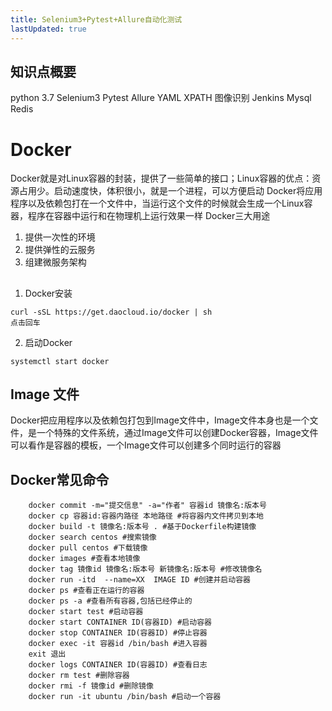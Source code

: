 ```yaml
---
title: Selenium3+Pytest+Allure自动化测试
lastUpdated: true
---
```


## 知识点概要

python 3.7
Selenium3
Pytest
Allure
YAML
XPATH
图像识别 
Jenkins
Mysql
Redis

# Docker

Docker就是对Linux容器的封装，提供了一些简单的接口；Linux容器的优点：资源占用少。启动速度快，体积很小，就是一个进程，可以方便启动
Docker将应用程序以及依赖包打在一个文件中，当运行这个文件的时候就会生成一个Linux容器，程序在容器中运行和在物理机上运行效果一样
Docker三大用途
1. 提供一次性的环境
2. 提供弹性的云服务
3. 组建微服务架构

## 

1. Docker安装

```
curl -sSL https://get.daocloud.io/docker | sh
点击回车
```
2. 启动Docker
```
systemctl start docker
```
## Image 文件
Docker把应用程序以及依赖包打包到Image文件中，Image文件本身也是一个文件，是一个特殊的文件系统，通过Image文件可以创建Docker容器，Image文件可以看作是容器的模板，一个Image文件可以创建多个同时运行的容器

## Docker常见命令
```
    docker commit -m="提交信息" -a="作者" 容器id 镜像名:版本号
    docker cp 容器id:容器内路径 本地路径 #将容器内文件拷贝到本地
    docker build -t 镜像名:版本号 . #基于Dockerfile构建镜像
    docker search centos #搜索镜像
    docker pull centos #下载镜像
    docker images #查看本地镜像
    docker tag 镜像id 镜像名:版本号 新镜像名:版本号 #修改镜像名
    docker run -itd  --name=XX  IMAGE ID #创建并启动容器
    docker ps #查看正在运行的容器
    docker ps -a #查看所有容器,包括已经停止的
    docker start test #启动容器
    docker start CONTAINER ID(容器ID) #启动容器
    docker stop CONTAINER ID(容器ID) #停止容器
    docker exec -it 容器id /bin/bash #进入容器
    exit 退出
    docker logs CONTAINER ID(容器ID) #查看日志
    docker rm test #删除容器
    docker rmi -f 镜像id #删除镜像
    docker run -it ubuntu /bin/bash #启动一个容器
